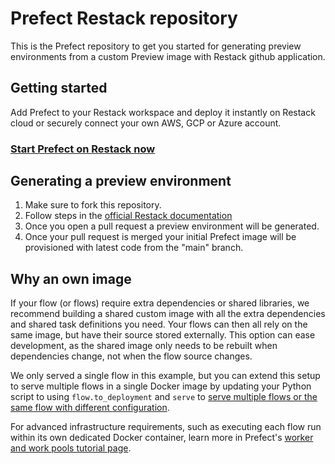 # Prefect Restack repository

This is the Prefect repository to get you started for generating preview environments from a custom Preview image with Restack github application.

## Getting started

Add Prefect to your Restack workspace and deploy it instantly on Restack cloud or securely connect your own AWS, GCP or Azure account.

### [Start Prefect on Restack now](https://console.restack.io/onboarding/store/81107573-db18-458e-bd39-21ba72ba638a)

## Generating a preview environment

1. Make sure to fork this repository.
2. Follow steps in the [official Restack documentation](https://www.restack.io/docs/prefect)
3. Once you open a pull request a preview environment will be generated.
4. Once your pull request is merged your initial Prefect image will be provisioned with latest code from the "main" branch.

## Why an own image

If your flow (or flows) require extra dependencies or shared libraries, we recommend building a shared custom image with all the extra dependencies and shared task definitions you need. Your flows can then all rely on the same image, but have their source stored externally. This option can ease development, as the shared image only needs to be rebuilt when dependencies change, not when the flow source changes.

We only served a single flow in this example, but you can extend this setup to serve multiple flows in a single Docker image by updating your Python script to using `flow.to_deployment` and `serve` to [serve multiple flows or the same flow with different configuration](https://docs.prefect.io/concepts/flows#serving-multiple-flows-at-once).

For advanced infrastructure requirements, such as executing each flow run within its own dedicated Docker container, learn more in Prefect's [worker and work pools tutorial page](https://docs.prefect.io/tutorial/workers/).
